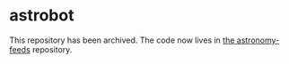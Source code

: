 # astrobot
This repository has been archived. The code now lives in [the astronomy-feeds](https://github.com/bluesky-astronomy/astronomy-feeds/tree/main) repository.
